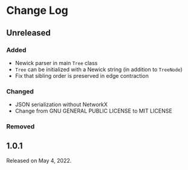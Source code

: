 # Change Log

## Unreleased

### Added

* Newick parser in main `Tree` class
* `Tree` can be initialized with a Newick string (in addition to `TreeNode`)
* Fix that sibling order is preserved in edge contraction

### Changed

* JSON serialization without NetworkX
* Change from GNU GENERAL PUBLIC LICENSE to MIT LICENSE

### Removed

## 1.0.1

Released on May 4, 2022.
